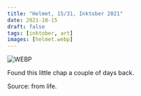 ```yaml
---
title: "Helmet, 15/31, Inktober 2021"
date: 2021-10-15
draft: false
tags: [inktober, art]
images: [helmet.webp]
---
```


![WEBP](helmet.webp "Helmet")

Found this little chap a couple of days back.

Source: from life.

